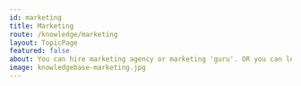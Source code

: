 ```yaml
---
id: marketing
title: Marketing
route: /knowledge/marketing
layout: TopicPage
featured: false
about: You can hire marketing agency or marketing 'guru'. OR you can learn it by yourself. Here is the knowledge you need to grasp first.
image: knowledgebase-marketing.jpg
---
```

